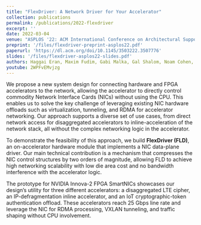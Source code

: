 ```yaml
---
title: "FlexDriver: A Network Driver for Your Accelerator"
collection: publications
permalink: /publications/2022-flexdriver
excerpt: ''
date: 2022-03-04
venue: "ASPLOS '22: ACM International Conference on Architectural Support for Languages and Operating Systems"
preprint: '/files/flexdriver-preprint-asplos22.pdf'
paperurl: 'https://dl.acm.org/doi/10.1145/3503222.3507776'
slides: '/files/flexdriver-asplos22-slides.pdf'
authors: Haggai Eran, Maxim Fudim, Gabi Malka, Gal Shalom, Noam Cohen, Amit Hermony, Dotan Levi, Liran Liss, Mark Siblerstein
youtube: 2WPFvEMvjzg
---
```


We propose a new system design for connecting hardware and
FPGA accelerators to the network, allowing the accelerator to directly
control commodity Network Interface Cards (NICs) without
using the CPU. This enables us to solve the key challenge of leveraging
existing NIC hardware offloads such as virtualization, tunneling,
and RDMA for accelerator networking. Our approach supports a
diverse set of use cases, from direct network access for disaggregated
accelerators to inline-acceleration of the network stack, all
without the complex networking logic in the accelerator.

To demonstrate the feasibility of this approach, we build **FlexDriver (FLD)**,
an on-accelerator hardware module that implements
a NIC data-plane driver. Our main technical contribution is a mechanism
that compresses the NIC control structures by two orders
of magnitude, allowing FLD to achieve high networking scalability
with low die area cost and no bandwidth interference with the
accelerator logic.

The prototype for NVIDIA Innova-2 FPGA SmartNICs showcases
our design’s utility for three different accelerators: a disaggregated
LTE cipher, an IP-defragmentation inline accelerator, and an IoT
cryptographic-token authentication offload. These accelerators
reach 25 Gbps line rate and leverage the NIC for RDMA processing,
VXLAN tunneling, and traffic shaping without CPU involvement.